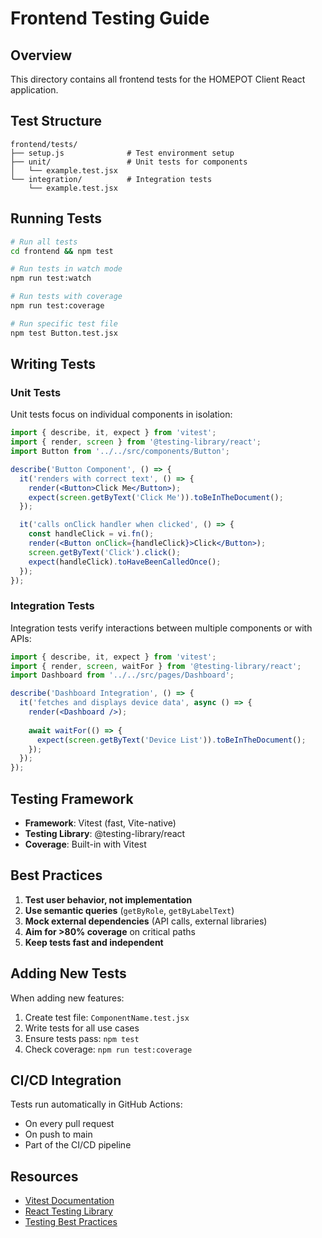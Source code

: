 # Frontend Testing Guide

## Overview

This directory contains all frontend tests for the HOMEPOT Client React application.

## Test Structure

```
frontend/tests/
├── setup.js              # Test environment setup
├── unit/                 # Unit tests for components
│   └── example.test.jsx
└── integration/          # Integration tests
    └── example.test.jsx
```

## Running Tests

```bash
# Run all tests
cd frontend && npm test

# Run tests in watch mode
npm run test:watch

# Run tests with coverage
npm run test:coverage

# Run specific test file
npm test Button.test.jsx
```

## Writing Tests

### Unit Tests

Unit tests focus on individual components in isolation:

```jsx
import { describe, it, expect } from 'vitest';
import { render, screen } from '@testing-library/react';
import Button from '../../src/components/Button';

describe('Button Component', () => {
  it('renders with correct text', () => {
    render(<Button>Click Me</Button>);
    expect(screen.getByText('Click Me')).toBeInTheDocument();
  });

  it('calls onClick handler when clicked', () => {
    const handleClick = vi.fn();
    render(<Button onClick={handleClick}>Click</Button>);
    screen.getByText('Click').click();
    expect(handleClick).toHaveBeenCalledOnce();
  });
});
```

### Integration Tests

Integration tests verify interactions between multiple components or with APIs:

```jsx
import { describe, it, expect } from 'vitest';
import { render, screen, waitFor } from '@testing-library/react';
import Dashboard from '../../src/pages/Dashboard';

describe('Dashboard Integration', () => {
  it('fetches and displays device data', async () => {
    render(<Dashboard />);
    
    await waitFor(() => {
      expect(screen.getByText('Device List')).toBeInTheDocument();
    });
  });
});
```

## Testing Framework

- **Framework**: Vitest (fast, Vite-native)
- **Testing Library**: @testing-library/react
- **Coverage**: Built-in with Vitest

## Best Practices

1. **Test user behavior, not implementation**
2. **Use semantic queries** (`getByRole`, `getByLabelText`)
3. **Mock external dependencies** (API calls, external libraries)
4. **Aim for >80% coverage** on critical paths
5. **Keep tests fast and independent**

## Adding New Tests

When adding new features:

1. Create test file: `ComponentName.test.jsx`
2. Write tests for all use cases
3. Ensure tests pass: `npm test`
4. Check coverage: `npm run test:coverage`

## CI/CD Integration

Tests run automatically in GitHub Actions:
- On every pull request
- On push to main
- Part of the CI/CD pipeline

## Resources

- [Vitest Documentation](https://vitest.dev/)
- [React Testing Library](https://testing-library.com/react)
- [Testing Best Practices](https://kentcdodds.com/blog/common-mistakes-with-react-testing-library)
